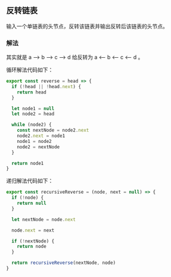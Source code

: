 ## 反转链表

输入一个单链表的头节点，反转该链表并输出反转后该链表的头节点。

### 解法

其实就是 a --> b --> c --> d 给反转为 a <-- b <-- c <-- d 。

循环解法代码如下：

```js
export const reverse = head => {
  if (!head || !head.next) {
    return head
  }

  let node1 = null
  let node2 = head

  while (node2) {
    const nextNode = node2.next
    node2.next = node1
    node1 = node2
    node2 = nextNode
  }

  return node1
}
```

递归解法代码如下：

```js
export const recursiveReverse = (node, next = null) => {
  if (!node) {
    return null
  }

  let nextNode = node.next

  node.next = next

  if (!nextNode) {
    return node
  }

  return recursiveReverse(nextNode, node)
}
```
